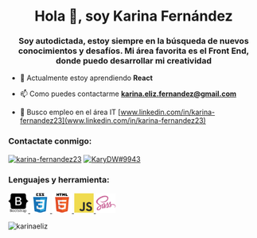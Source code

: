 <!DOCTYPE html>
<html lang="en">
<head>
    <meta charset="UTF-8">
    <meta http-equiv="X-UA-Compatible" content="IE=edge">
    <meta name="viewport" content="width=device-width, initial-scale=1.0">
</head>
<body>
   <h1 align="center">Hola 👋, soy Karina Fernández</h1>
<h3 align="center">Soy autodictada, estoy siempre en la búsqueda de nuevos conocimientos y desafíos. Mi área favorita es el Front End, donde puedo desarrollar mi creatividad</h3>

- 🌱 Actualmente estoy aprendiendo **React**

- 📫 Como puedes contactarme **karina.eliz.fernandez@gmail.com**

- 📄 Busco empleo en el área IT [www.linkedin.com/in/karina-fernandez23](www.linkedin.com/in/karina-fernandez23)

<h3 align="left">Contactate conmigo:</h3>
<p align="left">
<a href="https://linkedin.com/in/karina-fernandez23" target="blank"><img align="center" src="https://raw.githubusercontent.com/rahuldkjain/github-profile-readme-generator/master/src/images/icons/Social/linked-in-alt.svg" alt="karina-fernandez23" height="30" width="40" /></a>
<a href="https://discord.gg/KaryDW#9943" target="blank"><img align="center" src="https://raw.githubusercontent.com/rahuldkjain/github-profile-readme-generator/master/src/images/icons/Social/discord.svg" alt="KaryDW#9943" height="30" width="40" /></a>
</p>

<h3 align="left">Lenguajes y herramienta:</h3>
<p align="left"> <a href="https://getbootstrap.com" target="_blank" rel="noreferrer"> <img src="https://raw.githubusercontent.com/devicons/devicon/master/icons/bootstrap/bootstrap-plain-wordmark.svg" alt="bootstrap" width="40" height="40"/> </a> <a href="https://www.w3schools.com/css/" target="_blank" rel="noreferrer"> <img src="https://raw.githubusercontent.com/devicons/devicon/master/icons/css3/css3-original-wordmark.svg" alt="css3" width="40" height="40"/> </a> <a href="https://www.w3.org/html/" target="_blank" rel="noreferrer"> <img src="https://raw.githubusercontent.com/devicons/devicon/master/icons/html5/html5-original-wordmark.svg" alt="html5" width="40" height="40"/> </a> <a href="https://developer.mozilla.org/en-US/docs/Web/JavaScript" target="_blank" rel="noreferrer"> <img src="https://raw.githubusercontent.com/devicons/devicon/master/icons/javascript/javascript-original.svg" alt="javascript" width="40" height="40"/> </a> <a href="https://sass-lang.com" target="_blank" rel="noreferrer"> <img src="https://raw.githubusercontent.com/devicons/devicon/master/icons/sass/sass-original.svg" alt="sass" width="40" height="40"/> </a> </p>

<p><img align="center" src="https://github-readme-stats.vercel.app/api/top-langs?username=karinaeliz&show_icons=true&locale=en&layout=compact" alt="karinaeliz" /></p>
</body>
</html>

